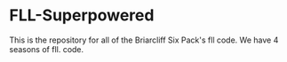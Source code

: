 # FLL-Superpowered
This is the repository for all of the Briarcliff Six Pack's fll code. We have 4 seasons of fll. code.
